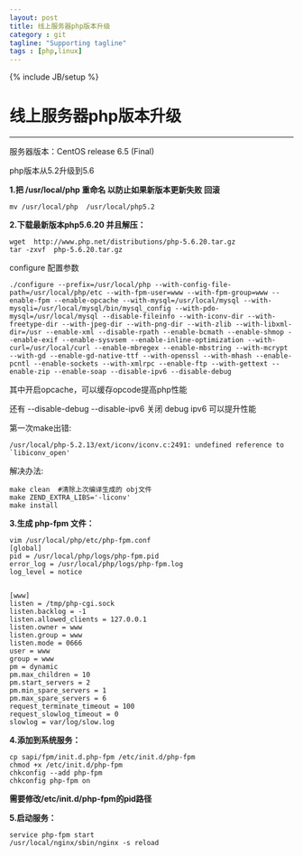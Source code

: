 ```yaml
---
layout: post
title: 线上服务器php版本升级
category : git
tagline: "Supporting tagline"
tags : [php,linux]
---
```

{% include JB/setup %}
# 线上服务器php版本升级
---

服务器版本：CentOS release 6.5 (Final)

php版本从5.2升级到5.6

**1.把 /usr/local/php 重命名 以防止如果新版本更新失败 回滚**

```
mv /usr/local/php  /usr/local/php5.2
```

**2.下载最新版本php5.6.20 并且解压：**


```
wget  http://www.php.net/distributions/php-5.6.20.tar.gz  
tar -zxvf  php-5.6.20.tar.gz

```

configure 配置参数


```
./configure --prefix=/usr/local/php --with-config-file-path=/usr/local/php/etc --with-fpm-user=www --with-fpm-group=www --enable-fpm --enable-opcache --with-mysql=/usr/local/mysql --with-mysqli=/usr/local/mysql/bin/mysql_config --with-pdo-mysql=/usr/local/mysql --disable-fileinfo --with-iconv-dir --with-freetype-dir --with-jpeg-dir --with-png-dir --with-zlib --with-libxml-dir=/usr --enable-xml --disable-rpath --enable-bcmath --enable-shmop --enable-exif --enable-sysvsem --enable-inline-optimization --with-curl=/usr/local/curl --enable-mbregex --enable-mbstring --with-mcrypt --with-gd --enable-gd-native-ttf --with-openssl --with-mhash --enable-pcntl --enable-sockets --with-xmlrpc --enable-ftp --with-gettext --enable-zip --enable-soap --disable-ipv6 --disable-debug
```

其中开启opcache，可以缓存opcode提高php性能

还有 --disable-debug --disable-ipv6  关闭 debug ipv6  可以提升性能

第一次make出错:

```
/usr/local/php-5.2.13/ext/iconv/iconv.c:2491: undefined reference to `libiconv_open'  
```

解决办法:

```
make clean  #清除上次编译生成的 obj文件  
make ZEND_EXTRA_LIBS='-liconv'  
make install 
```


**3.生成 php-fpm 文件：**

```
vim /usr/local/php/etc/php-fpm.conf  
[global]  
pid = /usr/local/php/logs/php-fpm.pid  
error_log = /usr/local/php/logs/php-fpm.log  
log_level = notice  
  
  
[www]  
listen = /tmp/php-cgi.sock  
listen.backlog = -1  
listen.allowed_clients = 127.0.0.1  
listen.owner = www  
listen.group = www  
listen.mode = 0666  
user = www  
group = www  
pm = dynamic  
pm.max_children = 10  
pm.start_servers = 2  
pm.min_spare_servers = 1  
pm.max_spare_servers = 6  
request_terminate_timeout = 100  
request_slowlog_timeout = 0  
slowlog = var/log/slow.log 
```

**4.添加到系统服务：**

```
cp sapi/fpm/init.d.php-fpm /etc/init.d/php-fpm  
chmod +x /etc/init.d/php-fpm  
chkconfig --add php-fpm   
chkconfig php-fpm on 
```

**需要修改/etc/init.d/php-fpm的pid路径**

**5.启动服务：**

```
service php-fpm start
/usr/local/nginx/sbin/nginx -s reload
```